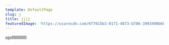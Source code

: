 ```yaml
---
template: DefaultPage
slug: j
title: jjjj
featuredImage: 'https://ucarecdn.com/677015b3-0171-4873-b786-3993490b68f0/'
---
```

ojollllllllllllll
